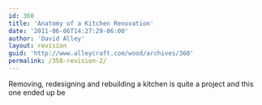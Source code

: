 ```yaml
---
id: 360
title: 'Anatomy of a Kitchen Renovation'
date: '2011-06-06T14:27:29-06:00'
author: 'David Alley'
layout: revision
guid: 'http://www.alleycraft.com/wood/archives/360'
permalink: /358-revision-2/
---
```


Removing, redesigning and rebuilding a kitchen is quite a project and this one ended up be